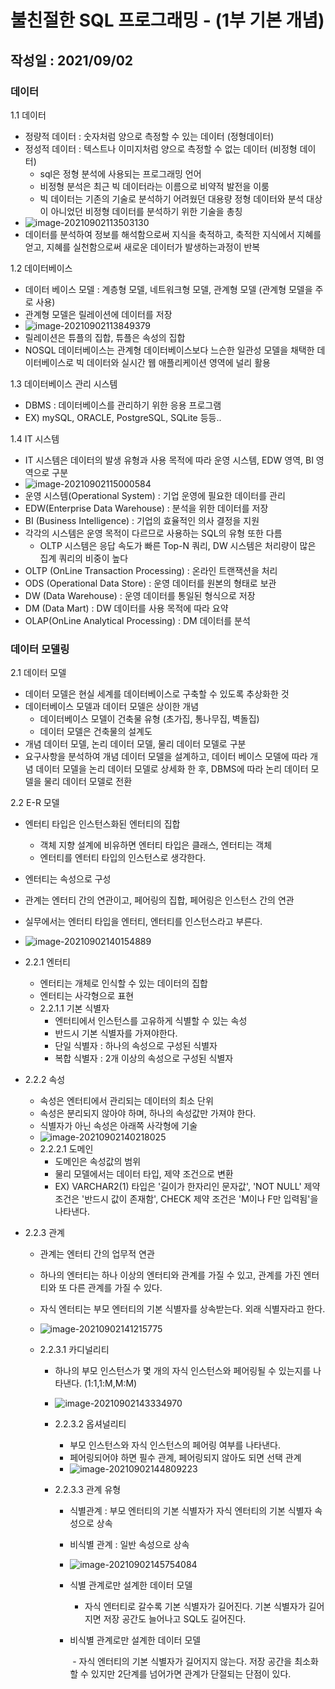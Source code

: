 # 불친절한 SQL 프로그래밍 - (1부 기본 개념)

## 작성일 : 2021/09/02

### 데이터

1.1 데이터

- 정량적 데이터 : 숫자처럼 양으로 측정할 수 있는 데이터 (정형데이터)
- 정성적 데이터 : 텍스트나 이미지처럼 양으로 측정할 수 없는 데이터 (비정형 데이터)
   - sql은 정형 분석에 사용되는 프로그래밍 언어
   - 비정형 분석은 최근 빅 데이터라는 이름으로 비약적 발전을 이룸
   - 빅 데이터는 기존의 기술로 분석하기 어려웠던 대용량 정형 데이터와 분석 대상이 아니었던 비정형 데이터를 분석하기 위한 기술을 총칭
- ![image-20210902113503130](C:\Users\82106\AppData\Roaming\Typora\typora-user-images\image-20210902113503130.png)
- 데이터를 분석하여 정보를 해석함으로써 지식을 축적하고, 축적한 지식에서 지혜를 얻고, 지혜를 실천함으로써 새로운 데이터가 발생하는과정이 반복

1.2 데이터베이스

- 데이터 베이스 모델 : 계층형 모델, 네트워크형 모델, 관계형 모델 (관계형 모델을 주로 사용)
- 관계형 모델은 릴레이션에 데이터를 저장
- ![image-20210902113849379](C:\Users\82106\AppData\Roaming\Typora\typora-user-images\image-20210902113849379.png)
- 릴레이션은 튜플의 집합, 튜플은 속성의 집합
- NOSQL 데이터베이스는 관계형 데이터베이스보다 느슨한 일관성 모델을 채택한 데이터베이스로 빅 데이터와 실시간 웹 애플리케이션 영역에 널리 활용

1.3 데이터베이스 관리 시스템

- DBMS : 데이터베이스를 관리하기 위한 응용 프로그램
- EX) mySQL, ORACLE, PostgreSQL, SQLite 등등..

1.4 IT 시스템

- IT 시스템은 데이터의 발생 유형과 사용 목적에 따라 운영 시스템, EDW 영역, BI 영역으로 구분
- ![image-20210902115000584](C:\Users\82106\AppData\Roaming\Typora\typora-user-images\image-20210902115000584.png)
- 운영 시스템(Operational System) : 기업 운영에 필요한 데이터를 관리
- EDW(Enterprise Data Warehouse) : 분석을 위한 데이터를 저장
- BI (Business Intelligence) : 기업의 효율적인 의사 결정을 지원
- 각각의  시스템은 운영 목적이 다르므로 사용하는 SQL의 유형 또한 다름
   - OLTP 시스템은 응답 속도가 빠른 Top-N 쿼리, DW 시스템은 처리량이 많은 집계 쿼리의 비중이 높다
- OLTP (OnLine Transaction Processing) : 온라인 트랜잭션을 처리
- ODS (Operational Data Store) : 운영 데이터를 원본의 형태로 보관
- DW (Data Warehouse) : 운영 데이터를 통일된 형식으로 저장
- DM (Data Mart) : DW 데이터를 사용 목적에 따라 요약
- OLAP(OnLine Analytical Processing) : DM 데이터를 분석



### 데이터 모델링

2.1 데이터 모델

- 데이터 모델은 현실 세계를 데이터베이스로 구축할 수 있도록 추상화한 것
- 데이터베이스 모델과 데이터 모델은 상이한 개념
   - 데이터베이스 모델이 건축물 유형 (초가집, 통나무집, 벽돌집)
   - 데이터 모델은 건축물의 설계도
- 개념 데이터 모델, 논리 데이터 모델, 물리 데이터 모델로 구분
- 요구사항을 분석하여 개념 데이터 모델을 설계하고, 데이터 베이스 모델에 따라 개념 데이터 모델을 논리 데이터 모델로 상세화 한 후, DBMS에 따라 논리 데이터 모델을 물리 데이터 모델로 전환

2.2 E-R 모델

- 엔터티 타입은 인스턴스화된 엔터티의 집합

  - 객체 지향 설계에 비유하면 엔터티 타입은 클래스, 엔터티는 객체
  - 엔터티를 엔터티 타입의 인스턴스로 생각한다.

- 엔터티는 속성으로 구성

- 관계는 엔터티 간의 연관이고, 페어링의 집합, 페어링은 인스턴스 간의 연관

- 실무에서는 엔터티 타입을 엔터티, 엔터티를 인스턴스라고 부른다.

- ![image-20210902140154889](C:\Users\82106\AppData\Roaming\Typora\typora-user-images\image-20210902140154889.png)

  

- 2.2.1 엔터티

   - 엔터티는 개체로 인식할 수 있는 데이터의 집합
   - 엔터티는 사각형으로 표현
   - 2.2.1.1 기본 식별자
      - 엔터티에서 인스턴스를 고유하게 식별할 수 있는 속성
      - 반드시 기본 식별자를 가져야한다.
      - 단일 식별자 : 하나의 속성으로 구성된 식별자
      - 복합 식별자 : 2개 이상의 속성으로 구성된 식별자

- 2.2.2 속성

   - 속성은 엔터티에서 관리되는 데이터의 최소 단위
   - 속성은 분리되지 않아야 하며, 하나의 속성값만 가져야 한다.
   - 식별자가 아닌 속성은 아래쪽 사각형에 기술
   - ![image-20210902140218025](C:\Users\82106\AppData\Roaming\Typora\typora-user-images\image-20210902140218025.png)
   - 2.2.2.1 도메인
      - 도메인은 속성값의 범위
      - 물리 모델에서는 데이터 타입, 제약 조건으로 변환 
      - EX) VARCHAR2(1) 타입은 '길이가 한자리인 문자값', 'NOT NULL' 제약 조건은 '반드시 값이 존재함', CHECK 제약 조건은 'M이나 F만 입력됨'을 나타낸다.

- 2.2.3 관계

   - 관계는 엔터티 간의 업무적 연관

   - 하나의 엔터티는 하나 이상의 엔터티와 관계를 가질 수 있고, 관계를 가진 엔터티와 또 다른 관계를 가질 수 있다.

   - 자식 엔터티는 부모 엔터티의 기본 식별자를 상속받는다. 외래 식별자라고 한다.

   - ![image-20210902141215775](C:\Users\82106\AppData\Roaming\Typora\typora-user-images\image-20210902141215775.png)

   - 2.2.3.1 카디널리티

      - 하나의 부모 인스턴스가 몇 개의 자식 인스턴스와 페어링될 수 있는지를 나타낸다. (1:1,1:M,M:M)

      - ![image-20210902143334970](C:\Users\82106\AppData\Roaming\Typora\typora-user-images\image-20210902143334970.png)

      - 2.2.3.2 옵셔널리티

        - 부모 인스턴스와 자식 인스턴스의 페어링 여부를 나타낸다.
        - 페어링되어야 하면 필수 관계, 페어링되지 않아도 되면 선택 관계
        - ![image-20210902144809223](C:\Users\82106\AppData\Roaming\Typora\typora-user-images\image-20210902144809223.png)

     - 2.2.3.3 관계 유형

        - 식별관계 : 부모 엔터티의 기본 식별자가 자식 엔터티의 기본 식별자 속성으로 상속

        - 비식별 관계 : 일반 속성으로 상속

        - ![image-20210902145754084](C:\Users\82106\AppData\Roaming\Typora\typora-user-images\image-20210902145754084.png)

        - 식별 관계로만 설계한 데이터 모델

           - 자식 엔터티로 갈수록 기본 식별자가 길어진다. 기본 식별자가 길어지면 저장 공간도 늘어나고 SQL도 길어진다.

       - 비식별 관계로만 설계한 데이터 모델

         ​	- 자식 엔터티의 기본 식별자가 길어지지 않는다. 저장 공간을 최소화할 수 있지만 2단계를 넘어가면 관계가 단절되는 단점이 있다.